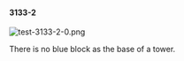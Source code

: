 #### 3133-2
![test-3133-2-0.png](https://github.com/lil-lab/nlvr/raw/master/nlvr/test/images/1/test-3133-2-0.png "test-3133-2-0.png")

There is no blue block as the base of a tower.